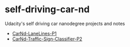 # self-driving-car-nd
Udacity's self driving car nanodegree projects and notes

* [CarNd-LaneLines-P1](https://github.com/jaeoh2/self-driving-car-nd/tree/master/CarND-LaneLines-P1)
* [CarNd-Traffic-Sign-Classifier-P2](https://github.com/jaeoh2/self-driving-car-nd/tree/master/CarND-Traffic-Sign-Classifier-Project)

